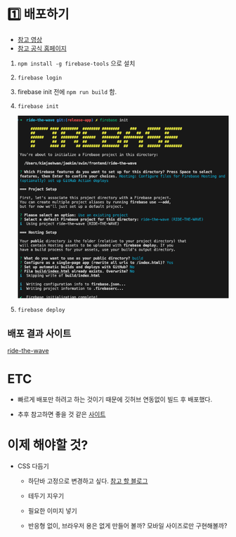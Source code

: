 # 1️⃣ 배포하기

- [참고 영상](https://www.youtube.com/watch?v=VZSkN9wLRoQ)
- [참고 공식 홈페이지](https://console.firebase.google.com/project/ride-the-wave/hosting/sites/ride-the-wave)

1. `npm install -g firebase-tools` 으로 설치

2. `firebase login`

3. firebase init 전에 `npm run build` 함.

4. `firebase init`

    ![Alt text](img/25.png)

5. `firebase deploy`

## 배포 결과 사이트

[ride-the-wave](https://ride-the-wave.firebaseapp.com/?_gl=1*mbjlcg*_ga*ODU1NjIyOTgxLjE2OTc0NTI2MDE.*_ga_CW55HF8NVT*MTY5ODM4MzUzNy4xMy4xLjE2OTgzODUxOTMuNjAuMC4w)

# ETC

* 빠르게 배포만 하려고 하는 것이기 때문에 깃허브 연동없이 빌드 후 배포했다.

* 추후 참고하면 좋을 것 같은 [사이트](https://ahnslab.com/029-start-react-without-next/#firebase-%ED%94%84%EB%A1%9C%EC%A0%9D%ED%8A%B8-%ED%99%98%EA%B2%BD-%EC%84%B8%ED%8C%85)

# 이제 해야할 것?

* CSS 다듬기

    * 하단바 고정으로 변경하고 싶다. [참고 할 블로그](https://velog.io/@gym/React-React%EB%A1%9C-%ED%95%98%EB%8B%A8%ED%83%AD-%EB%A7%8C%EB%93%A4%EA%B8%B0)

    * 테두기 지우기
    
    * 필요한 이미지 넣기

    * 반응형 없이, 브라우저 용은 없게 만들어 볼까? 모바일 사이즈로만 구현해볼까?